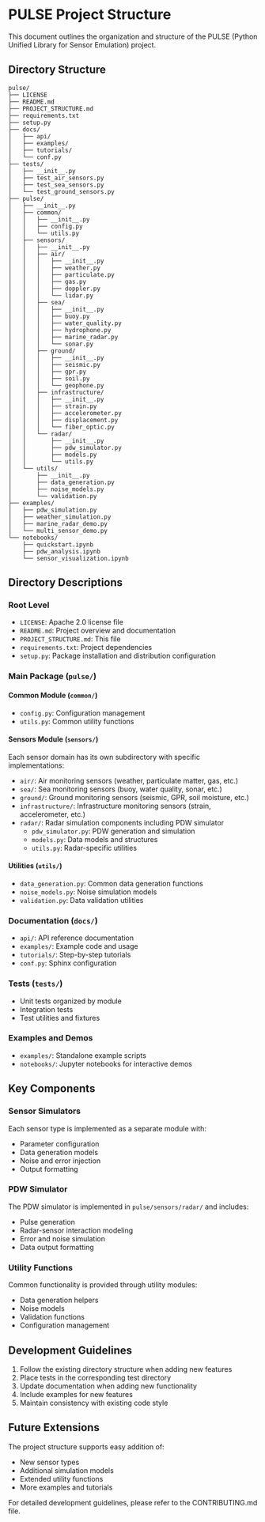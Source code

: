 # PULSE Project Structure

This document outlines the organization and structure of the PULSE (Python Unified Library for Sensor Emulation) project.

## Directory Structure

```
pulse/
├── LICENSE
├── README.md
├── PROJECT_STRUCTURE.md
├── requirements.txt
├── setup.py
├── docs/
│   ├── api/
│   ├── examples/
│   ├── tutorials/
│   └── conf.py
├── tests/
│   ├── __init__.py
│   ├── test_air_sensors.py
│   ├── test_sea_sensors.py
│   └── test_ground_sensors.py
├── pulse/
│   ├── __init__.py
│   ├── common/
│   │   ├── __init__.py
│   │   ├── config.py
│   │   └── utils.py
│   ├── sensors/
│   │   ├── __init__.py
│   │   ├── air/
│   │   │   ├── __init__.py
│   │   │   ├── weather.py
│   │   │   ├── particulate.py
│   │   │   ├── gas.py
│   │   │   ├── doppler.py
│   │   │   └── lidar.py
│   │   ├── sea/
│   │   │   ├── __init__.py
│   │   │   ├── buoy.py
│   │   │   ├── water_quality.py
│   │   │   ├── hydrophone.py
│   │   │   ├── marine_radar.py
│   │   │   └── sonar.py
│   │   ├── ground/
│   │   │   ├── __init__.py
│   │   │   ├── seismic.py
│   │   │   ├── gpr.py
│   │   │   ├── soil.py
│   │   │   └── geophone.py
│   │   ├── infrastructure/
│   │   │   ├── __init__.py
│   │   │   ├── strain.py
│   │   │   ├── accelerometer.py
│   │   │   ├── displacement.py
│   │   │   └── fiber_optic.py
│   │   └── radar/
│   │       ├── __init__.py
│   │       ├── pdw_simulator.py
│   │       ├── models.py
│   │       └── utils.py
│   └── utils/
│       ├── __init__.py
│       ├── data_generation.py
│       ├── noise_models.py
│       └── validation.py
├── examples/
│   ├── pdw_simulation.py
│   ├── weather_simulation.py
│   ├── marine_radar_demo.py
│   └── multi_sensor_demo.py
└── notebooks/
    ├── quickstart.ipynb
    ├── pdw_analysis.ipynb
    └── sensor_visualization.ipynb
```

## Directory Descriptions

### Root Level

- `LICENSE`: Apache 2.0 license file
- `README.md`: Project overview and documentation
- `PROJECT_STRUCTURE.md`: This file
- `requirements.txt`: Project dependencies
- `setup.py`: Package installation and distribution configuration

### Main Package (`pulse/`)

#### Common Module (`common/`)
- `config.py`: Configuration management
- `utils.py`: Common utility functions

#### Sensors Module (`sensors/`)
Each sensor domain has its own subdirectory with specific implementations:

- `air/`: Air monitoring sensors (weather, particulate matter, gas, etc.)
- `sea/`: Sea monitoring sensors (buoy, water quality, sonar, etc.)
- `ground/`: Ground monitoring sensors (seismic, GPR, soil moisture, etc.)
- `infrastructure/`: Infrastructure monitoring sensors (strain, accelerometer, etc.)
- `radar/`: Radar simulation components including PDW simulator
  - `pdw_simulator.py`: PDW generation and simulation
  - `models.py`: Data models and structures
  - `utils.py`: Radar-specific utilities

#### Utilities (`utils/`)
- `data_generation.py`: Common data generation functions
- `noise_models.py`: Noise simulation models
- `validation.py`: Data validation utilities

### Documentation (`docs/`)
- `api/`: API reference documentation
- `examples/`: Example code and usage
- `tutorials/`: Step-by-step tutorials
- `conf.py`: Sphinx configuration

### Tests (`tests/`)
- Unit tests organized by module
- Integration tests
- Test utilities and fixtures

### Examples and Demos
- `examples/`: Standalone example scripts
- `notebooks/`: Jupyter notebooks for interactive demos

## Key Components

### Sensor Simulators
Each sensor type is implemented as a separate module with:
- Parameter configuration
- Data generation models
- Noise and error injection
- Output formatting

### PDW Simulator
The PDW simulator is implemented in `pulse/sensors/radar/` and includes:
- Pulse generation
- Radar-sensor interaction modeling
- Error and noise simulation
- Data output formatting

### Utility Functions
Common functionality is provided through utility modules:
- Data generation helpers
- Noise models
- Validation functions
- Configuration management

## Development Guidelines

1. Follow the existing directory structure when adding new features
2. Place tests in the corresponding test directory
3. Update documentation when adding new functionality
4. Include examples for new features
5. Maintain consistency with existing code style

## Future Extensions

The project structure supports easy addition of:
- New sensor types
- Additional simulation models
- Extended utility functions
- More examples and tutorials

For detailed development guidelines, please refer to the CONTRIBUTING.md file.
